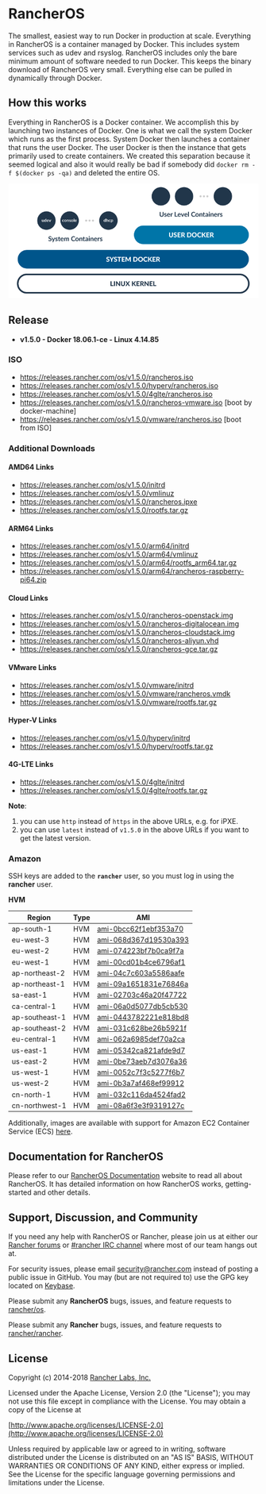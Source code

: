 # RancherOS

The smallest, easiest way to run Docker in production at scale.  Everything in RancherOS is a container managed by Docker.  This includes system services such as udev and rsyslog.  RancherOS includes only the bare minimum amount of software needed to run Docker.  This keeps the binary download of RancherOS very small.  Everything else can be pulled in dynamically through Docker.

## How this works

Everything in RancherOS is a Docker container.  We accomplish this by launching two instances of
Docker.  One is what we call the system Docker which runs as the first process.  System Docker then launches
a container that runs the user Docker.  The user Docker is then the instance that gets primarily
used to create containers.  We created this separation because it seemed logical and also
it would really be bad if somebody did `docker rm -f $(docker ps -qa)` and deleted the entire OS.

![How it works](./rancheros.png "How it works")

## Release

- **v1.5.0 - Docker 18.06.1-ce - Linux 4.14.85**

### ISO

- https://releases.rancher.com/os/v1.5.0/rancheros.iso
- https://releases.rancher.com/os/v1.5.0/hyperv/rancheros.iso
- https://releases.rancher.com/os/v1.5.0/4glte/rancheros.iso
- https://releases.rancher.com/os/v1.5.0/rancheros-vmware.iso [boot by docker-machine]
- https://releases.rancher.com/os/v1.5.0/vmware/rancheros.iso [boot from ISO]

### Additional Downloads

#### AMD64 Links

* https://releases.rancher.com/os/v1.5.0/initrd
* https://releases.rancher.com/os/v1.5.0/vmlinuz
* https://releases.rancher.com/os/v1.5.0/rancheros.ipxe
* https://releases.rancher.com/os/v1.5.0/rootfs.tar.gz

#### ARM64 Links

* https://releases.rancher.com/os/v1.5.0/arm64/initrd
* https://releases.rancher.com/os/v1.5.0/arm64/vmlinuz
* https://releases.rancher.com/os/v1.5.0/arm64/rootfs_arm64.tar.gz
* https://releases.rancher.com/os/v1.5.0/arm64/rancheros-raspberry-pi64.zip

#### Cloud Links

* https://releases.rancher.com/os/v1.5.0/rancheros-openstack.img
* https://releases.rancher.com/os/v1.5.0/rancheros-digitalocean.img
* https://releases.rancher.com/os/v1.5.0/rancheros-cloudstack.img
* https://releases.rancher.com/os/v1.5.0/rancheros-aliyun.vhd
* https://releases.rancher.com/os/v1.5.0/rancheros-gce.tar.gz

#### VMware Links

* https://releases.rancher.com/os/v1.5.0/vmware/initrd
* https://releases.rancher.com/os/v1.5.0/vmware/rancheros.vmdk
* https://releases.rancher.com/os/v1.5.0/vmware/rootfs.tar.gz

#### Hyper-V Links

* https://releases.rancher.com/os/v1.5.0/hyperv/initrd
* https://releases.rancher.com/os/v1.5.0/hyperv/rootfs.tar.gz

#### 4G-LTE Links

* https://releases.rancher.com/os/v1.5.0/4glte/initrd
* https://releases.rancher.com/os/v1.5.0/4glte/rootfs.tar.gz

**Note**:
1. you can use `http` instead of `https` in the above URLs, e.g. for iPXE.
2. you can use `latest` instead of `v1.5.0` in the above URLs if you want to get the latest version.

### Amazon

SSH keys are added to the **`rancher`** user, so you must log in using the **rancher** user.

**HVM**

Region | Type | AMI
-------|------|------
ap-south-1 | HVM | [ami-0bcc62f1ebf353a70](https://ap-south-1.console.aws.amazon.com/ec2/home?region=ap-south-1#launchInstanceWizard:ami=ami-0bcc62f1ebf353a70)
eu-west-3 | HVM | [ami-068d367d19530a393](https://eu-west-3.console.aws.amazon.com/ec2/home?region=eu-west-3#launchInstanceWizard:ami=ami-068d367d19530a393)
eu-west-2 | HVM | [ami-074223bf7b0ca9f7a](https://eu-west-2.console.aws.amazon.com/ec2/home?region=eu-west-2#launchInstanceWizard:ami=ami-074223bf7b0ca9f7a)
eu-west-1 | HVM | [ami-00cd01b4ce6796af1](https://eu-west-1.console.aws.amazon.com/ec2/home?region=eu-west-1#launchInstanceWizard:ami=ami-00cd01b4ce6796af1)
ap-northeast-2 | HVM | [ami-04c7c603a5586aafe](https://ap-northeast-2.console.aws.amazon.com/ec2/home?region=ap-northeast-2#launchInstanceWizard:ami=ami-04c7c603a5586aafe)
ap-northeast-1 | HVM | [ami-09a1651831e76846a](https://ap-northeast-1.console.aws.amazon.com/ec2/home?region=ap-northeast-1#launchInstanceWizard:ami=ami-09a1651831e76846a)
sa-east-1 | HVM | [ami-02703c46a20f47722](https://sa-east-1.console.aws.amazon.com/ec2/home?region=sa-east-1#launchInstanceWizard:ami=ami-02703c46a20f47722)
ca-central-1 | HVM | [ami-06a0d5077db5cb530](https://ca-central-1.console.aws.amazon.com/ec2/home?region=ca-central-1#launchInstanceWizard:ami=ami-06a0d5077db5cb530)
ap-southeast-1 | HVM | [ami-0443782221e818bd8](https://ap-southeast-1.console.aws.amazon.com/ec2/home?region=ap-southeast-1#launchInstanceWizard:ami=ami-0443782221e818bd8)
ap-southeast-2 | HVM | [ami-031c628be26b5921f](https://ap-southeast-2.console.aws.amazon.com/ec2/home?region=ap-southeast-2#launchInstanceWizard:ami=ami-031c628be26b5921f)
eu-central-1 | HVM | [ami-062a6985def70a2ca](https://eu-central-1.console.aws.amazon.com/ec2/home?region=eu-central-1#launchInstanceWizard:ami=ami-062a6985def70a2ca)
us-east-1 | HVM | [ami-05342ca821afde9d7](https://us-east-1.console.aws.amazon.com/ec2/home?region=us-east-1#launchInstanceWizard:ami=ami-05342ca821afde9d7)
us-east-2 | HVM | [ami-0be73aeb7d3076a36](https://us-east-2.console.aws.amazon.com/ec2/home?region=us-east-2#launchInstanceWizard:ami=ami-0be73aeb7d3076a36)
us-west-1 | HVM | [ami-0052c7f3c5277f6b7](https://us-west-1.console.aws.amazon.com/ec2/home?region=us-west-1#launchInstanceWizard:ami=ami-0052c7f3c5277f6b7)
us-west-2 | HVM | [ami-0b3a7af468ef99912](https://us-west-2.console.aws.amazon.com/ec2/home?region=us-west-2#launchInstanceWizard:ami=ami-0b3a7af468ef99912)
cn-north-1 | HVM | [ami-032c116da4524fad2](https://cn-north-1.console.amazonaws.cn/ec2/home?region=cn-north-1#launchInstanceWizard:ami=ami-032c116da4524fad2)
cn-northwest-1 | HVM | [ami-08a6f3e3f9319127c](https://cn-northwest-1.console.amazonaws.cn/ec2/home?region=cn-northwest-1#launchInstanceWizard:ami=ami-08a6f3e3f9319127c)

Additionally, images are available with support for Amazon EC2 Container Service (ECS) [here](https://rancher.com/docs/os/v1.x/en/installation/amazon-ecs/#amazon-ecs-enabled-amis).

## Documentation for RancherOS

Please refer to our [RancherOS Documentation](https://rancher.com/docs/os/v1.x/en/) website to read all about RancherOS. It has detailed information on how RancherOS works, getting-started and other details.

## Support, Discussion, and Community
If you need any help with RancherOS or Rancher, please join us at either our [Rancher forums](http://forums.rancher.com) or [#rancher IRC channel](http://webchat.freenode.net/?channels=rancher) where most of our team hangs out at.

For security issues, please email security@rancher.com instead of posting a public issue in GitHub.  You may (but are not required to) use the GPG key located on [Keybase](https://keybase.io/rancher).


Please submit any **RancherOS** bugs, issues, and feature requests to [rancher/os](//github.com/rancher/os/issues).

Please submit any **Rancher** bugs, issues, and feature requests to [rancher/rancher](//github.com/rancher/rancher/issues).

## License

Copyright (c) 2014-2018 [Rancher Labs, Inc.](http://rancher.com)

Licensed under the Apache License, Version 2.0 (the "License");
you may not use this file except in compliance with the License.
You may obtain a copy of the License at

[http://www.apache.org/licenses/LICENSE-2.0](http://www.apache.org/licenses/LICENSE-2.0)

Unless required by applicable law or agreed to in writing, software
distributed under the License is distributed on an "AS IS" BASIS,
WITHOUT WARRANTIES OR CONDITIONS OF ANY KIND, either express or implied.
See the License for the specific language governing permissions and
limitations under the License.
